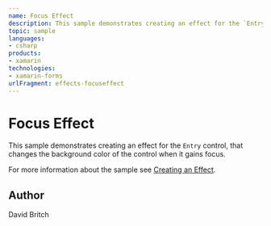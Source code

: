 ```yaml
---
name: Focus Effect
description: This sample demonstrates creating an effect for the `Entry` control, that changes the background color of the control when it gains focus.  For mor...
topic: sample
languages:
- csharp
products:
- xamarin
technologies:
- xamarin-forms
urlFragment: effects-focuseffect
---
```

Focus Effect
============

This sample demonstrates creating an effect for the `Entry` control, that changes the background color of the control when it gains focus.

For more information about the sample see [Creating an Effect](https://developer.xamarin.com/guides/xamarin-forms/effects/creating/).

Author
------

David Britch
